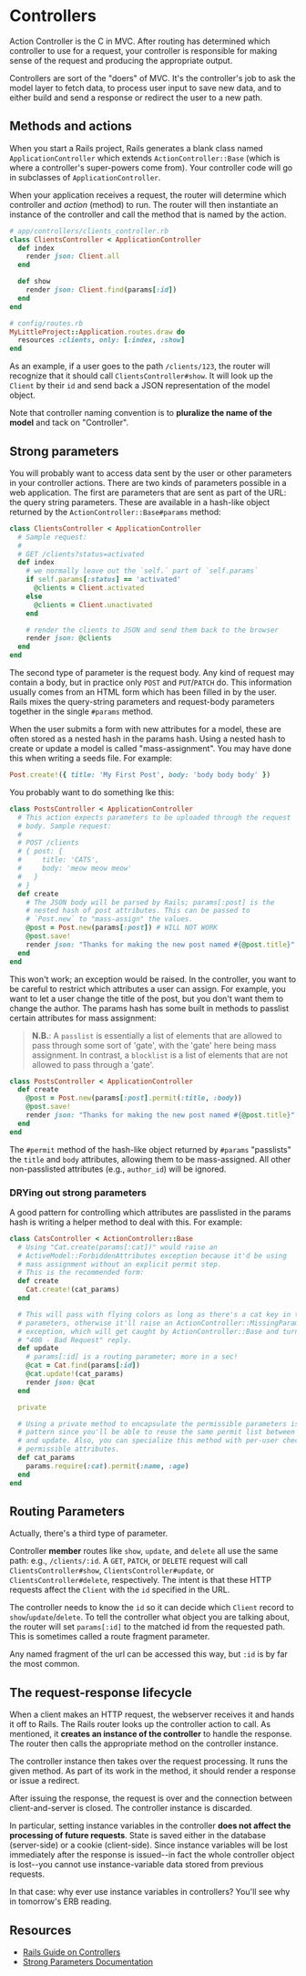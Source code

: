 # Controllers

Action Controller is the C in MVC. After routing has determined which controller
to use for a request, your controller is responsible for making sense of the
request and producing the appropriate output.

Controllers are sort of the "doers" of MVC. It's the controller's job to ask the
model layer to fetch data, to process user input to save new data, and to either
build and send a response or redirect the user to a new path.

## Methods and actions

When you start a Rails project, Rails generates a blank class named
`ApplicationController` which extends `ActionController::Base` (which is where a
controller's super-powers come from). Your controller code will go in subclasses
of `ApplicationController`.

When your application receives a request, the router will determine which
controller and _action_ (method) to run. The router will then instantiate an
instance of the controller and call the method that is named by the action.

```ruby
# app/controllers/clients_controller.rb
class ClientsController < ApplicationController
  def index
    render json: Client.all
  end

  def show
    render json: Client.find(params[:id])
  end
end

# config/routes.rb
MyLittleProject::Application.routes.draw do
  resources :clients, only: [:index, :show]
end
```

As an example, if a user goes to the path `/clients/123`, the router will
recognize that it should call `ClientsController#show`. It will look up the
`Client` by their `id` and send back a JSON representation of the model object.

Note that controller naming convention is to **pluralize the name of the
model** and tack on "Controller".

## Strong parameters

You will probably want to access data sent by the user or other parameters in
your controller actions. There are two kinds of parameters possible in a web
application. The first are parameters that are sent as part of the URL: the
query string parameters. These are available in a hash-like object returned by
the `ActionController::Base#params` method:

```ruby
class ClientsController < ApplicationController
  # Sample request:
  #
  # GET /clients?status=activated
  def index
    # we normally leave out the `self.` part of `self.params`
    if self.params[:status] == 'activated'
      @clients = Client.activated
    else
      @clients = Client.unactivated
    end

    # render the clients to JSON and send them back to the browser
    render json: @clients
  end
end
```

The second type of parameter is the request body. Any kind of request may
contain a body, but in practice only `POST` and `PUT`/`PATCH` do. This
information usually comes from an HTML form which has been filled in by the
user. Rails mixes the query-string parameters and request-body parameters
together in the single `#params` method.

When the user submits a form with new attributes for a model, these are often
stored as a nested hash in the params hash. Using a nested hash to create or
update a model is called "mass-assignment". You may have done this when writing
a seeds file. For example:

```ruby
Post.create!({ title: 'My First Post', body: 'body body body' })
```

You probably want to do something lke this:

```ruby
class PostsController < ApplicationController
  # This action expects parameters to be uploaded through the request
  # body. Sample request:
  #
  # POST /clients
  # { post: {
  #     title: 'CATS',
  #     body: 'meow meow meow'
  #   }
  # }
  def create
    # The JSON body will be parsed by Rails; params[:post] is the
    # nested hash of post attributes. This can be passed to
    # `Post.new` to "mass-assign" the values.
    @post = Post.new(params[:post]) # WILL NOT WORK
    @post.save!
    render json: "Thanks for making the new post named #{@post.title}"
  end
end
```

This won't work; an exception would be raised. In the controller, you want to be
careful to restrict which attributes a user can assign. For example, you want to
let a user change the title of the post, but you don't want them to change the
author. The params hash has some built in methods to passlist certain attributes
for mass assignment:

> **N.B.**: A `passlist` is essentially a list of elements that are allowed to
> pass through some sort of 'gate', with the 'gate' here being mass assignment.
> In contrast, a `blocklist` is a list of elements that are not allowed to pass
> through a 'gate'.

```ruby
class PostsController < ApplicationController
  def create
    @post = Post.new(params[:post].permit(:title, :body))
    @post.save!
    render json: "Thanks for making the new post named #{@post.title}"
  end
end
```

The `#permit` method of the hash-like object returned by `#params` "passlists"
the `title` and `body` attributes, allowing them to be mass-assigned. All other
non-passlisted attributes (e.g., `author_id`) will be ignored.

### DRYing out strong parameters

A good pattern for controlling which attributes are passlisted in the params
hash is writing a helper method to deal with this. For example:

```ruby
class CatsController < ActionController::Base
  # Using "Cat.create(params[:cat])" would raise an
  # ActiveModel::ForbiddenAttributes exception because it'd be using
  # mass assignment without an explicit permit step.
  # This is the recommended form:
  def create
    Cat.create!(cat_params)
  end

  # This will pass with flying colors as long as there's a cat key in the
  # parameters, otherwise it'll raise an ActionController::MissingParameter
  # exception, which will get caught by ActionController::Base and turned into a
  # "400 - Bad Request" reply.
  def update
    # params[:id] is a routing parameter; more in a sec!
    @cat = Cat.find(params[:id])
    @cat.update!(cat_params)
    render json: @cat
  end

  private

  # Using a private method to encapsulate the permissible parameters is a good
  # pattern since you'll be able to reuse the same permit list between create
  # and update. Also, you can specialize this method with per-user checking of 
  # permissible attributes.
  def cat_params
    params.require(:cat).permit(:name, :age)
  end
end
```

## Routing Parameters

Actually, there's a third type of parameter.

Controller **member** routes like `show`, `update`, and `delete` all use the
same path: e.g., `/clients/:id`. A `GET`, `PATCH`, or `DELETE` request will call
`ClientsController#show`, `ClientsController#update`, or
`ClientsController#delete`, respectively. The intent is that these HTTP requests
affect the `Client` with the `id` specified in the URL.

The controller needs to know the `id` so it can decide which `Client` record to
`show`/`update`/`delete`. To tell the controller what object you are talking
about, the router will set `params[:id]` to the matched id from the requested
path. This is sometimes called a route fragment parameter.

Any named fragment of the url can be accessed this way, but `:id` is by far the
most common.

## The request-response lifecycle

When a client makes an HTTP request, the webserver receives it and hands it off
to Rails. The Rails router looks up the controller action to call. As mentioned,
it **creates an instance of the controller** to handle the response. The router
then calls the appropriate method on the controller instance.

The controller instance then takes over the request processing. It runs the
given method. As part of its work in the method, it should render a response or
issue a redirect.

After issuing the response, the request is over and the connection between
client-and-server is closed. The controller instance is discarded.

In particular, setting instance variables in the controller **does not affect
the processing of future requests**. State is saved either in the database
(server-side) or a cookie (client-side). Since instance variables will be lost
immediately after the response is issued--in fact the whole controller object is
lost--you cannot use instance-variable data stored from previous requests.

In that case: why ever use instance variables in controllers? You'll see why in
tomorrow's ERB reading.

## Resources

* [Rails Guide on Controllers][rails-controllers]
* [Strong Parameters Documentation][strong-params]

[strong-params]: http://api.rubyonrails.org/classes/ActionController/StrongParameters.html
[rails-controllers]: http://guides.rubyonrails.org/action_controller_overview.html
